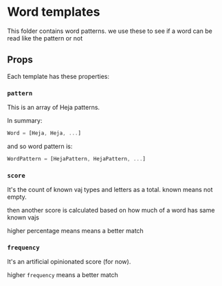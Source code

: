 # Word templates

This folder contains word patterns. we use these to see if a word can be read like the pattern or not

## Props

Each template has these properties:

### `pattern`

This is an array of Heja patterns.

In summary:

```js
Word = [Heja, Heja, ...]
```

and so word pattern is:

```js
WordPattern = [HejaPattern, HejaPattern, ...]
```

### `score`

It's the count of known vaj types and letters as a total.
known means not empty.

then another score is calculated based on how much of a word has same known vajs

higher percentage means means a better match

### `frequency`

It's an artificial opinionated score (for now).

higher `frequency` means a better match
